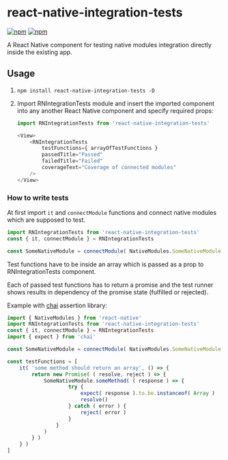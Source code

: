 # react-native-integration-tests

[![npm](https://img.shields.io/npm/dt/react-native-integration-tests.svg)](https://www.npmjs.com/package/react-native-integration-tests)
[![npm](https://img.shields.io/npm/v/react-native-integration-tests.svg)](https://www.npmjs.com/package/react-native-integration-tests)

A React Native component for testing native modules integration directly inside the existing app.

## Usage

1. `npm install react-native-integration-tests -D`

2. Import RNIntegrationTests module and insert the imported component into any another React Native component and specify required props:

    ```js
    import RNIntegrationTests from 'react-native-integration-tests'
    
    <View>
        <RNIntegrationTests
            testFunctions={ arrayOfTestFunctions }
            passedTitle="Passed"
            failedTitle="Failed"
            coverageText="Coverage of connected modules"
        />
    </View>
    ```

### How to write tests

At first import `it` and `connectModule` functions and connect native modules which are supposed to test.

```js
import RNIntegrationTests from 'react-native-integration-tests'
const { it, connectModule } = RNIntegrationTests

const SomeNativeModule = connectModule( NativeModules.SomeNativeModule )

```

Test functions have to be inside an array which is passed as a prop to RNIntegrationTests component.

Each of passed test functions has to return a promise and the test runner shows results in dependency of the promise state (fulfilled or rejected).

Example with [chai](https://github.com/chaijs/chai) assertion library:

```js
import { NativeModules } from 'react-native'
import RNIntegrationTests from 'react-native-integration-tests'
const { it, connectModule } = RNIntegrationTests
import { expect } from 'chai'

const SomeNativeModule = connectModule( NativeModules.SomeNativeModule )

const testFunctions = [
    it( 'some method should return an array', () => {
        return new Promise( ( resolve, reject ) => {
            SomeNativeModule.someMethod( ( response ) => {
                    try {
                        expect( response ).to.be.instanceof( Array )
                        resolve()
                    } catch ( error ) {
                        reject( error )
                    }
                }
            )
        } )
    } )
]
```
